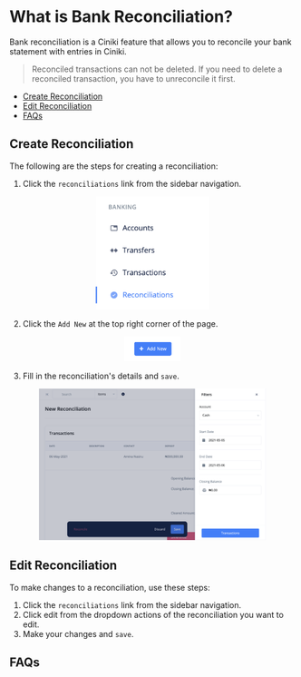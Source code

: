 # What is Bank Reconciliation?

Bank reconciliation is a Ciniki feature that allows you to reconcile your bank statement with entries in Ciniki.

> Reconciled transactions can not be deleted. If you need to delete a reconciled transaction, you have to unreconcile it first.

- [Create Reconciliation](#create-reconciliation)
- [Edit Reconciliation](#edit-reconciliation)
- [FAQs](#faqs)

## Create Reconciliation <a id="#create-reconciliation"></a>

The following are the steps for creating a reconciliation:

1. Click the `reconciliations` link from the sidebar navigation.

<div align='center'>
<img width='200' src='media/reconciliation_link.png'>
</div>

2. Click the `Add New` at the top right corner of the page.

<div align='center'>
<img width='100' src='../../../media/add_new.png'>
</div>

3. Fill in the reconciliation's details and `save`.

<div align='center'>
<img width='400' src='media/reconciliation_details.png'>
</div>

## Edit Reconciliation <a id="#edit-reconciliation"></a>

To make changes to a reconciliation, use these steps:

1. Click the `reconciliations` link from the sidebar navigation.
2. Click edit from the dropdown actions of the reconciliation you want to edit.
3. Make your changes and `save`.

## FAQs <a id="#faqs"></a>
